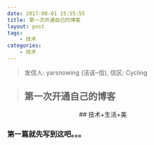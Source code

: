 ```yaml
---
date: 2017-08-01 15:55:55
title: 第一次开通自己的博客
layout: post
tags:
    - 技术
categories:
    - 技术
---
```

>发信人: yarsnowing (活该–信), 信区: Cycling

>## 第一次开通自己的博客

                                           ## 技术+生活+美



### 第一篇就先写到这吧。。。

